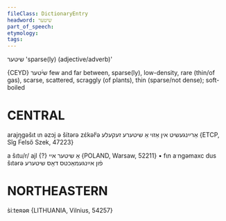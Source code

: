 ```yaml
---
fileClass: DictionaryEntry
headword: שיטער
part_of_speech: 
etymology: 
tags: 
---
```

שיטער
'sparse(ly) (adjective/adverb)'

{CEYD}
שי֜טער
few and far between, sparse(ly), low-density, rare (thin/of gas), scarse, scattered, scraggly (of plants), thin (sparse/not dense); soft-boiled 

CENTRAL
========

arajŋgəšɩt ɩn əzɔj ə šɩ́tərə zɛ́kəlʲə אַרײַנגעשיט אין אַזוי אַ שיטערע זעקעלע {ETCP, Sîg Felső Szek, 47223}

a šɩtu/r/ ajl {?} אַ שיטער איי {POLAND, Warsaw, 52211}
	•	fɩn aˑngəmaxc dus šɩtərə פֿון אײַנגעמאַכטס דאָס שיטערע

NORTHEASTERN
==============

s̀iːteʀəʀ {LITHUANIA, Vilnius, 54257}